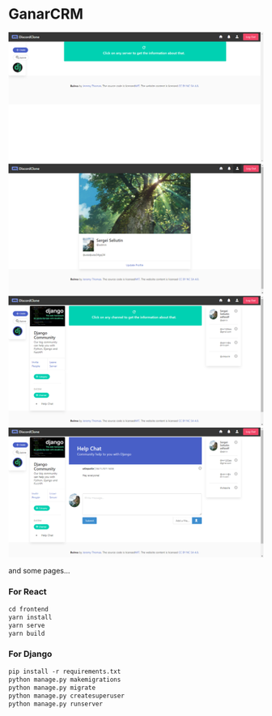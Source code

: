 # GanarCRM

![avatar](discord_clone_imgs/discord_clone-1.png)
![avatar](discord_clone_imgs/discord_clone-2.png)
![avatar](discord_clone_imgs/discord_clone-3.png)
![avatar](discord_clone_imgs/discord_clone-4.png)

and some pages...

### For React

```
cd frontend
yarn install
yarn serve
yarn build
```

### For Django

```
pip install -r requirements.txt
python manage.py makemigrations
python manage.py migrate
python manage.py createsuperuser
python manage.py runserver
```
